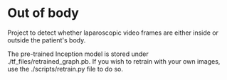 # Out of body
Project to detect whether laparoscopic video frames are either inside or outside the patient's body.
 
The pre-trained Inception model is stored under ./tf_files/retrained_graph.pb. If you wish to retrain with your own images, use the ./scripts/retrain.py file to do so.
 
